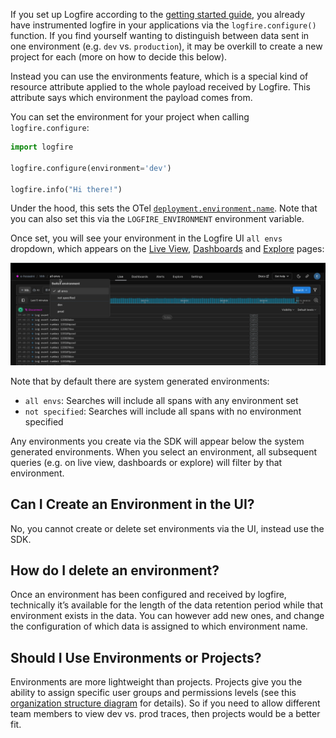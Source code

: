 If you set up Logfire according to the [getting started guide](../../index.md), you already have instrumented logfire in your applications
via the `logfire.configure()` function. If you find yourself wanting to distinguish between data sent in one environment (e.g. `dev` vs. `production`), it may be overkill to create a new project for each (more on how to decide this below).

Instead you can use the environments feature, which is a special kind of resource attribute applied to the whole payload received by Logfire.
This attribute says which environment the payload comes from.

You can set the environment for your project when calling `logfire.configure`:

```py title="main.py"
import logfire

logfire.configure(environment='dev')

logfire.info("Hi there!")
```

Under the hood, this sets the OTel [`deployment.environment.name`](https://opentelemetry.io/docs/specs/semconv/resource/deployment-environment/).
Note that you can also set this via the `LOGFIRE_ENVIRONMENT` environment variable.

Once set, you will see your environment in the Logfire UI `all envs` dropdown, which appears
on the [Live View](../web-ui/live.md), [Dashboards](../web-ui/dashboards.md) and [Explore](../web-ui/explore.md) pages:

![Environments](../../images/guide/environments.png)

Note that by default there are system generated environments:

- `all envs`: Searches will include all spans with any environment set
- `not specified`: Searches will include all spans with no environment specified

Any environments you create via the SDK will appear below the system generated environments. When you select an environment,
all subsequent queries (e.g. on live view, dashboards or explore) will filter by that environment.

## Can I Create an Environment in the UI?
No, you cannot create or delete set environments via the UI, instead use the SDK.

## How do I delete an environment?
Once an environment has been configured and received by logfire, technically it’s available for
the length of the data retention period while that environment exists in the data.
You can however add new ones, and change the configuration of which data is assigned to which
environment name.

## Should I Use Environments or Projects?

Environments are more lightweight than projects. Projects give you the ability to assign specific
user groups and permissions levels (see this [organization structure diagram](docs/reference/organization-structure/) for details).
So if you need to allow different team members to view dev vs. prod traces, then projects would be a better fit.
